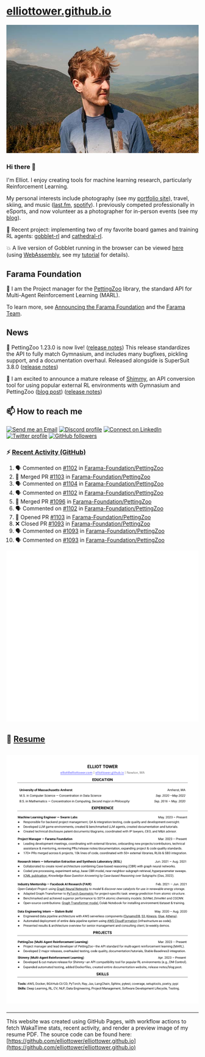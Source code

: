 # [elliottower.github.io](https://github.com/elliottower/elliottower.github.io)

[![A wild Elliot on Mt Washington](https://raw.githubusercontent.com/elliottower/elliottower.github.io/main/src/jpg/DSCF7539-600px.jpg?raw=true)](https://raw.githubusercontent.com/elliottower/elliottower.github.io/main/src/jpg/DSCF7539.jpg?raw=true)

### Hi there 👋

I'm Elliot. I enjoy creating tools for machine learning research, particularly Reinforcement Learning.

My personal interests include photography (see my [portfolio site](https://www.elliottower.com/)), travel, skiing, and music ([last.fm](https://www.last.fm/user/ajsdlfkwer), [spotify](https://open.spotify.com/user/12132818380)). I previously competed professionally in eSports, and now volunteer as a photographer for in-person events (see my [blog](https://www.elliottower.com/stories/?category=events)).

🤖 Recent project: implementing two of my favorite board games and training RL agents: [gobblet-rl](https://github.com/elliottower/gobblet-rl) and [cathedral-rl](https://github.com/elliottower/cathedral-rl). 

💥 A live version of Gobblet running in the browser can be viewed [here](https://elliottower.github.io/gobblet-rl/) (using [WebAssembly](https://webassembly.org/), see my [tutorial](https://github.com/elliottower/gobblet-rl/blob/main/tutorials/WebAssembly/web_assembly.md) for details).

## Farama Foundation

🚀 I am the Project manager for the [PettingZoo](https://github.com/Farama-Foundation/PettingZoo) library, the standard API for Multi-Agent Reinforcement Learning (MARL). 

To learn more, see [Announcing the Farama Foundation](https://farama.org/Announcing-The-Farama-Foundation) and the [Farama Team](https://farama.org/team).

## News

🎉 PettingZoo 1.23.0 is now live! ([release notes](https://github.com/Farama-Foundation/PettingZoo/releases/tag/1.23.0)) This release standardizes the API to fully match Gymnasium, and includes many bugfixes, pickling support, and a documentation overhaul. Released alongside is SuperSuit 3.8.0 ([release notes](https://github.com/Farama-Foundation/SuperSuit/releases/tag/3.8.0)) 

<!-- ![GitHub Release Date](https://img.shields.io/github/release-date/Farama-Foundation/PettingZoo) -->

🎉 I am excited to announce a mature release of [Shimmy](https://github.com/Farama-Foundation/Shimmy), an API conversion tool for using popular external RL environments with Gymnasium and PettingZoo ([blog post](https://farama.org/Announcing-Shimmy)) ([release notes](https://github.com/Farama-Foundation/Shimmy/releases/tag/v1.0.0)) 

## 📫 How to reach me

 [![Send me an Email](https://img.shields.io/badge/email-elliot%40elliottower.com-blue)](mailto:elliot@elliottower.com)
 [![Discord profile](https://img.shields.io/badge/Discord-7289DA?style=flat&logo=discord&logoColor=white)](https://discord.com/users/83091537923145728)
 [![Connect on LinkedIn](https://img.shields.io/badge/--linkedin?label=LinkedIn&logo=LinkedIn&style=social)](https://www.linkedin.com/in/elliot-tower)
 [![Twitter profile](https://img.shields.io/twitter/follow/elliottower?style=social)](https://twitter.com/ElliotTower/)
 [![GitHub followers](https://img.shields.io/github/followers/elliottower?style=social)](https://github.com/elliottower/)

### ⚡ [Recent Activity (GitHub)](https://github.com/elliottower)

<!--START_SECTION:activity-->
1. 🗣 Commented on [#1102](https://github.com/Farama-Foundation/PettingZoo/issues/1102#issuecomment-1723479117) in [Farama-Foundation/PettingZoo](https://github.com/Farama-Foundation/PettingZoo)
2. 🎉 Merged PR [#1103](https://github.com/Farama-Foundation/PettingZoo/pull/1103) in [Farama-Foundation/PettingZoo](https://github.com/Farama-Foundation/PettingZoo)
3. 🗣 Commented on [#1104](https://github.com/Farama-Foundation/PettingZoo/issues/1104#issuecomment-1722746879) in [Farama-Foundation/PettingZoo](https://github.com/Farama-Foundation/PettingZoo)
4. 🗣 Commented on [#1102](https://github.com/Farama-Foundation/PettingZoo/issues/1102#issuecomment-1722739129) in [Farama-Foundation/PettingZoo](https://github.com/Farama-Foundation/PettingZoo)
5. 🎉 Merged PR [#1096](https://github.com/Farama-Foundation/PettingZoo/pull/1096) in [Farama-Foundation/PettingZoo](https://github.com/Farama-Foundation/PettingZoo)
6. 🗣 Commented on [#1102](https://github.com/Farama-Foundation/PettingZoo/issues/1102#issuecomment-1722376289) in [Farama-Foundation/PettingZoo](https://github.com/Farama-Foundation/PettingZoo)
7. 💪 Opened PR [#1103](https://github.com/Farama-Foundation/PettingZoo/pull/1103) in [Farama-Foundation/PettingZoo](https://github.com/Farama-Foundation/PettingZoo)
8. ❌ Closed PR [#1093](https://github.com/Farama-Foundation/PettingZoo/pull/1093) in [Farama-Foundation/PettingZoo](https://github.com/Farama-Foundation/PettingZoo)
9. 🗣 Commented on [#1093](https://github.com/Farama-Foundation/PettingZoo/pull/1093#issuecomment-1718257763) in [Farama-Foundation/PettingZoo](https://github.com/Farama-Foundation/PettingZoo)
10. 🗣 Commented on [#1093](https://github.com/Farama-Foundation/PettingZoo/pull/1093#issuecomment-1718251835) in [Farama-Foundation/PettingZoo](https://github.com/Farama-Foundation/PettingZoo)
<!--END_SECTION:activity-->


<picture>
  <a href="https://metrics.lecoq.io/insights?user=elliottower">
   <img src="/github-metrics.svg" alt="Metrics">
  </a>
</picture>

## 📄 [Resume](https://elliottower.github.io/src/pdf/resume.pdf)

<!-- PDF-TO-MARKDOWN:START -->
![Page 1](src/png/page1.png "Page 1")
---
<!-- PDF-TO-MARKDOWN:END -->

----

This website was created using GitHub Pages, with workflow actions to fetch WakaTime stats, recent activity, and render a preview image of my resume PDF. The source code can be found here: [https://github.com/elliottower/elliottower.github.io](https://github.com/elliottower/elliottower.github.io)
